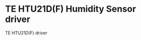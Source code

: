# TE HTU21D(F) Humidity Sensor driver

TE HTU21D(F) driver

<!-- Describe `HTU21D` library here -->
